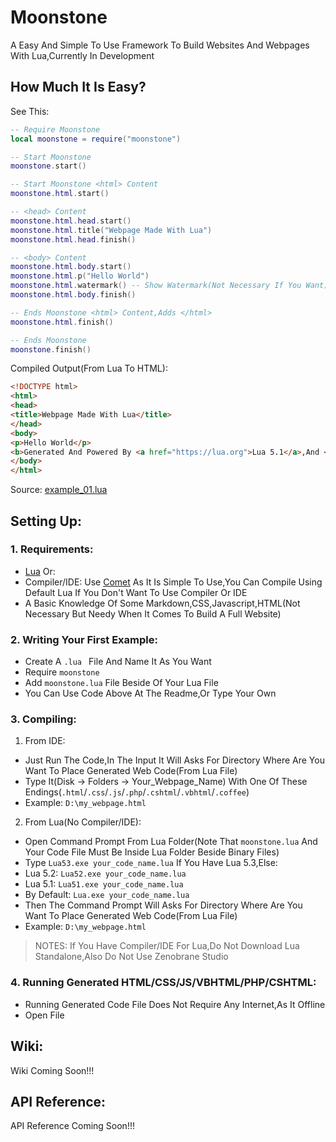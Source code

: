 # Moonstone
A Easy And Simple To Use Framework To Build Websites And Webpages With Lua,Currently In Development
## How Much It Is Easy?
See This:
```lua
-- Require Moonstone
local moonstone = require("moonstone")

-- Start Moonstone 
moonstone.start() 

-- Start Moonstone <html> Content
moonstone.html.start()

-- <head> Content
moonstone.html.head.start()
moonstone.html.title("Webpage Made With Lua")
moonstone.html.head.finish()

-- <body> Content
moonstone.html.body.start()
moonstone.html.p("Hello World")
moonstone.html.watermark() -- Show Watermark(Not Necessary If You Want)
moonstone.html.body.finish()

-- Ends Moonstone <html> Content,Adds </html>
moonstone.html.finish()

-- Ends Moonstone
moonstone.finish()
```
Compiled Output(From Lua To HTML):
```html
<!DOCTYPE html>
<html>
<head>
<title>Webpage Made With Lua</title>
</head>
<body>
<p>Hello World</p>
<b>Generated And Powered By <a href="https://lua.org">Lua 5.1</a>,And <a href="https://github.com/Rabios/Moonstone">Moonstone</a> Framework</b>
</body>
</html>
```
Source: [example_01.lua](https://github.com/Rabios/Moonstone/blob/master/example_01.lua)
## Setting Up:
### 1. Requirements:
- [Lua](https://lua.org)
Or:
- Compiler/IDE: Use [Comet](http://hamady.org/comet.html) As It Is Simple To Use,You Can Compile Using Default Lua If You Don't Want To Use Compiler Or IDE
- A Basic Knowledge Of Some Markdown,CSS,Javascript,HTML(Not Necessary But Needy When It Comes To Build A Full Website)
### 2. Writing Your First Example:
- Create A `.lua ` File And Name It As You Want
- Require `moonstone`
- Add `moonstone.lua` File Beside Of Your Lua File
- You Can Use Code Above At The Readme,Or Type Your Own
### 3. Compiling:
1. From IDE:
- Just Run The Code,In The Input It Will Asks For Directory Where Are You Want To Place Generated Web Code(From Lua File)
- Type It(Disk -> Folders -> Your_Webpage_Name) With One Of These Endings(`.html`/`.css`/`.js`/`.php`/`.cshtml`/`.vbhtml`/`.coffee`)
- Example: `D:\my_webpage.html`
2. From Lua(No Compiler/IDE): 
- Open Command Prompt From Lua Folder(Note That `moonstone.lua` And Your Code File Must Be Inside Lua Folder Beside Binary Files)
- Type `Lua53.exe your_code_name.lua` If You Have Lua 5.3,Else:
- Lua 5.2: `Lua52.exe your_code_name.lua`
- Lua 5.1: `Lua51.exe your_code_name.lua`
- By Default: `Lua.exe your_code_name.lua`
- Then The Command Prompt Will Asks For Directory Where Are You Want To Place Generated Web Code(From Lua File)
- Example: `D:\my_webpage.html`
> NOTES: If You Have Compiler/IDE For Lua,Do Not Download Lua Standalone,Also Do Not Use Zenobrane Studio
### 4. Running Generated HTML/CSS/JS/VBHTML/PHP/CSHTML:
- Running Generated Code File Does Not Require Any Internet,As It Offline
- Open File
## Wiki:
Wiki Coming Soon!!!
## API Reference:
API Reference Coming Soon!!!
